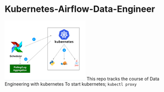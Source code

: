 # Kubernetes-Airflow-Data-Engineer
![](images/logo.png)
This repo tracks the course of Data Engineering with kubernetes 
 To start kubernetes;
`kubectl proxy`
